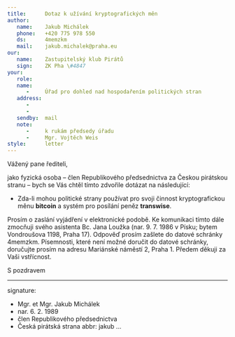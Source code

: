 ```yaml
---
title:      Dotaz k užívání kryptografických měn
author:
   name:    Jakub Michálek
   phone:   +420 775 978 550
   ds:      4memzkm
   mail:    jakub.michalek@praha.eu
our:
   name:    Zastupitelský klub Pirátů
   sign:    ZK Pha \#4847
your:
   role:    
   name:    
      -     Úřad pro dohled nad hospodařením politických stran
   address:
      -     
      -     
   sendby:  mail
   note:   
      -     k rukám předsedy úřadu
      -     Mgr. Vojtěch Weis
style:      letter
---
```


Vážený pane řediteli,

jako fyzická osoba – člen Republikového předsednictva za Českou pirátskou stranu – bych se Vás chtěl tímto zdvořile dotázat na následující:

* Zda-li mohou politické strany používat pro svoji činnost kryptografickou měnu **bitcoin** a systém pro posílání peněz **transwise**.

Prosím o zaslání vyjádření v elektronické podobě. Ke komunikaci tímto dále zmocňuji svého asistenta Bc. Jana Loužka (nar. 9. 7. 1986 v Písku; bytem Vondroušova 1198, Praha 17). Odpověď prosím zašlete do datové schránky 4memzkm. Písemnosti, které není možné doručit do datové schránky, doručujte prosím na adresu Mariánské náměstí 2, Praha 1. Předem děkuji za Vaši vstřícnost.

S pozdravem

---
signature: 
  - Mgr. et Mgr. Jakub Michálek
  - nar. 6. 2. 1989
  - člen Republikového předsednictva
  - Česká pirátská strana
abbr:       jakub
...
